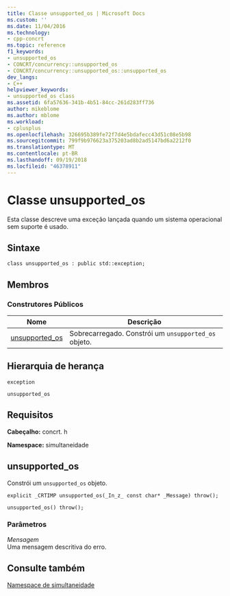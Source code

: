 ```yaml
---
title: Classe unsupported_os | Microsoft Docs
ms.custom: ''
ms.date: 11/04/2016
ms.technology:
- cpp-concrt
ms.topic: reference
f1_keywords:
- unsupported_os
- CONCRT/concurrency::unsupported_os
- CONCRT/concurrency::unsupported_os::unsupported_os
dev_langs:
- C++
helpviewer_keywords:
- unsupported_os class
ms.assetid: 6fa57636-341b-4b51-84cc-261d283ff736
author: mikeblome
ms.author: mblome
ms.workload:
- cplusplus
ms.openlocfilehash: 326695b389fe72f7d4e5bdafecc43d51c08e5b98
ms.sourcegitcommit: 799f9b976623a375203ad8b2ad5147bd6a2212f0
ms.translationtype: MT
ms.contentlocale: pt-BR
ms.lasthandoff: 09/19/2018
ms.locfileid: "46378911"
---
```

# <a name="unsupportedos-class"></a>Classe unsupported_os

Esta classe descreve uma exceção lançada quando um sistema operacional sem suporte é usado.

## <a name="syntax"></a>Sintaxe

```
class unsupported_os : public std::exception;
```

## <a name="members"></a>Membros

### <a name="public-constructors"></a>Construtores Públicos

|Nome|Descrição|
|----------|-----------------|
|[unsupported_os](#ctor)|Sobrecarregado. Constrói um `unsupported_os` objeto.|

## <a name="inheritance-hierarchy"></a>Hierarquia de herança

`exception`

`unsupported_os`

## <a name="requirements"></a>Requisitos

**Cabeçalho:** concrt. h

**Namespace:** simultaneidade

##  <a name="ctor"></a> unsupported_os

Constrói um `unsupported_os` objeto.

```
explicit _CRTIMP unsupported_os(_In_z_ const char* _Message) throw();

unsupported_os() throw();
```

### <a name="parameters"></a>Parâmetros

*Mensagem*<br/>
Uma mensagem descritiva do erro.

## <a name="see-also"></a>Consulte também

[Namespace de simultaneidade](concurrency-namespace.md)
